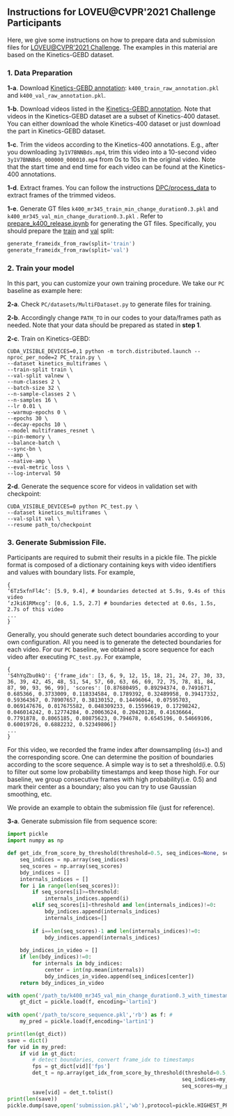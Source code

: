 ## Instructions for LOVEU@CVPR'2021 Challenge Participants

Here, we give some instructions on how to prepare data and submission files for [LOVEU@CVPR'2021 Challenge](https://sites.google.com/view/loveucvpr21/home). The examples in this material are based on the Kinetics-GEBD dataset.

### 1. Data Preparation

**1-a**. Download [Kinetics-GEBD annotation](https://drive.google.com/drive/folders/1AlPr63Q9D-HAGc5bOUNTzjCiWOC1a3xo): `k400_train_raw_annotation.pkl` and `k400_val_raw_annotation.pkl`.

**1-b**. Download videos listed in the [Kinetics-GEBD annotation](https://drive.google.com/drive/folders/1AlPr63Q9D-HAGc5bOUNTzjCiWOC1a3xo). Note that videos in the Kinetics-GEBD dataset are a subset of Kinetics-400 dataset. You can either download the whole Kinetics-400 dataset or just download the part in Kinetics-GEBD dataset.

**1-c**. Trim the videos according to the Kinetics-400 annotations. E.g., after you downloading `3y1V7BNNBds.mp4`, trim this video into a 10-second video `3y1V7BNNBds_000000_000010.mp4` from 0s to 10s in the original video. Note that the start time and end time for each video can be found at the Kinetics-400 annotations.

**1-d**. Extract frames. You can follow the instructions [DPC/process_data](https://github.com/TengdaHan/DPC/tree/master/process_data) to extract frames of the trimmed videos.

**1-e**. Generate GT files `k400_mr345_train_min_change_duration0.3.pkl` and `k400_mr345_val_min_change_duration0.3.pkl` . Refer to  [prepare_k400_release.ipynb](https://github.com/StanLei52/GEBD/blob/main/data/export/prepare_k400_release.ipynb) for generating the GT files. Specifically, you should prepare the <u>train</u> and <u>val</u> split:

```python
generate_frameidx_from_raw(split='train')
generate_frameidx_from_raw(split='val')
```



### 2. Train your model

In this part, you can customize your own training procedure. We take our `PC` baseline as example here:

**2-a**. Check `PC/datasets/MultiFDataset.py` to generate files for training.

**2-b**. Accordingly change `PATH_TO` in our codes to your data/frames path as needed. Note that your data should be prepared as stated in **step 1**.

**2-c**. Train on Kinetics-GEBD:

```shell
CUDA_VISIBLE_DEVICES=0,1 python -m torch.distributed.launch --nproc_per_node=2 PC_train.py \
--dataset kinetics_multiframes \
--train-split train \
--val-split valnew \
--num-classes 2 \
--batch-size 32 \
--n-sample-classes 2 \
--n-samples 16 \
--lr 0.01 \
--warmup-epochs 0 \
--epochs 30 \
--decay-epochs 10 \
--model multiframes_resnet \
--pin-memory \
--balance-batch \
--sync-bn \
--amp \
--native-amp \
--eval-metric loss \
--log-interval 50 
```

**2-d**. Generate the sequence score for videos in validation set with checkpoint:

```shell
CUDA_VISIBLE_DEVICES=0 python PC_test.py \ 
--dataset kinetics_multiframes \
--val-split val \
--resume path_to/checkpoint
```



### 3. Generate Submission File.

Participants are required to submit their results in a pickle file. The pickle format is composed of a dictionary containing keys with video identifiers and values with boundary lists. For example,  

```shell
{
‘6Tz5xfnFl4c’: [5.9, 9.4], # boundaries detected at 5.9s, 9.4s of this video
‘zJki61RMxcg’: [0.6, 1.5, 2.7] # boundaries detected at 0.6s, 1.5s, 2.7s of this video
...
}
```

Generally, you should generate such detect boundaries according to your own configuration. All you need is to generate the detected boundaries for each video. For our `PC` baseline, we obtained a score sequence for each video after executing `PC_test.py`. For example,

```shell
{
'S4hYqZbu0kQ': {'frame_idx': [3, 6, 9, 12, 15, 18, 21, 24, 27, 30, 33, 36, 39, 42, 45, 48, 51, 54, 57, 60, 63, 66, 69, 72, 75, 78, 81, 84, 87, 90, 93, 96, 99], 'scores': [0.87680495, 0.89294374, 0.7491671, 0.685366, 0.3733009, 0.118334584, 0.1789392, 0.32489958, 0.39417332, 0.59364367, 0.78907657, 0.38130152, 0.14496064, 0.07595703, 0.069147676, 0.017675582, 0.048309233, 0.15596619, 0.17298242, 0.046014242, 0.12774284, 0.20063624, 0.20420128, 0.41636664, 0.7791878, 0.8065185, 0.80875623, 0.794678, 0.6545196, 0.54669106, 0.60019726, 0.6882232, 0.52349806]}
...
}
```

For this video, we recorded the frame index after downsampling (`ds=3`) and the corresponding score. One can determine the position of boundaries according to the score sequence. A simple way is to set a threshold(i.e. 0.5) to filter out some low probability timestamps and keep those high. For our baseline, we group consecutive frames with high probability(i.e. 0.5) and mark their center as a boundary; also you can try to use Gaussian smoothing, etc.

We provide an example to obtain the submission file (just for reference).

**3-a**. Generate submission file from sequence score:

```python
import pickle
import numpy as np

def get_idx_from_score_by_threshold(threshold=0.5, seq_indices=None, seq_scores=None):
    seq_indices = np.array(seq_indices)
    seq_scores = np.array(seq_scores)
    bdy_indices = []
    internals_indices = []
    for i in range(len(seq_scores)):
        if seq_scores[i]>=threshold:
            internals_indices.append(i)
        elif seq_scores[i]<threshold and len(internals_indices)!=0:
            bdy_indices.append(internals_indices)
            internals_indices=[]
            
        if i==len(seq_scores)-1 and len(internals_indices)!=0:
            bdy_indices.append(internals_indices)
            
    bdy_indices_in_video = []
    if len(bdy_indices)!=0: 
        for internals in bdy_indices:
            center = int(np.mean(internals))
            bdy_indices_in_video.append(seq_indices[center])
    return bdy_indices_in_video

with open('/path_to/k400_mr345_val_min_change_duration0.3_with_timestamps.pkl', 'rb') as f:
    gt_dict = pickle.load(f, encoding='lartin1')
    
with open('/path_to/score_sequence.pkl','rb') as f: #
    my_pred = pickle.load(f,encoding='lartin1')

print(len(gt_dict))
save = dict()
for vid in my_pred:
    if vid in gt_dict:
      	# detect boundaries, convert frame_idx to timestamps
        fps = gt_dict[vid]['fps']
        det_t = np.array(get_idx_from_score_by_threshold(threshold=0.5, 
                                                        seq_indices=my_pred[vid]['frame_idx'], 
                                                        seq_scores=my_pred[vid]['scores']))/fps
        save[vid] = det_t.tolist()
print(len(save))
pickle.dump(save,open('submission.pkl','wb'),protocol=pickle.HIGHEST_PROTOCOL)
```




